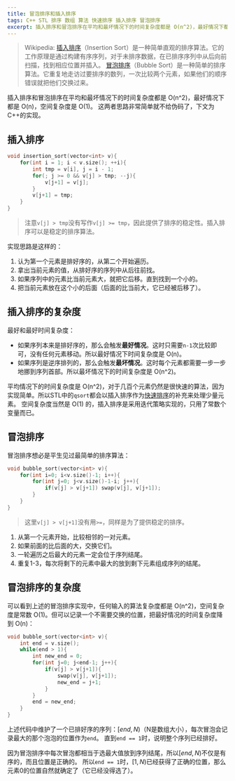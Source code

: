```yaml
---
title: 冒泡排序和插入排序
tags: C++ STL 排序 数组 算法 快速排序 插入排序 冒泡排序
excerpt: 插入排序和冒泡排序在平均和最坏情况下的时间复杂度都是 O(n^2)，最好情况下都是 O(n)，空间复杂度是 O(1)。
---
```


> Wikipedia: [插入排序][insertion]（Insertion Sort）是一种简单直观的排序算法。它的工作原理是通过构建有序序列，对于未排序数据，在已排序序列中从后向前扫描，找到相应位置并插入。
> [冒泡排序][bubble]（Bubble Sort）是一种简单的排序算法。它重复地走访过要排序的数列，一次比较两个元素，如果他们的顺序错误就把他们交换过来。

插入排序和冒泡排序在平均和最坏情况下的时间复杂度都是 O(n^2)，最好情况下都是 O(n)，空间复杂度是 O(1)。
这两者思路非常简单就不给伪码了，下文为C++的实现。

<!--more-->

## 插入排序

```cpp
void insertion_sort(vector<int> v){
    for(int i = 1; i < v.size(); ++i){
        int tmp = v[i], j = i - 1;
        for(; j >= 0 && v[j] > tmp; --j){
            v[j+1] = v[j];
        }
        v[j+1] = tmp;
    }
}
```

> 注意`v[j] > tmp`没有写作`v[j] >= tmp`，因此提供了排序的稳定性。插入排序可以是稳定的排序算法。

实现思路是这样的：

1. 认为第一个元素是排好序的，从第二个开始遍历。
2. 拿出当前元素的值，从排好序的序列中从后往前找。
3. 如果序列中的元素比当前元素大，就把它后移。直到找到一个小的。
4. 把当前元素放在这个小的后面（后面的比当前大，它已经被后移了）。

## 插入排序的复杂度

最好和最好时间复杂度：

* 如果序列本来是排好序的，那么会触发**最好情况**。这时只需要`n-1`次比较即可，没有任何元素移动。所以最好情况下时间复杂度是 O(n)。
* 如果序列是逆序排列的，那么会触发**最坏情况**。这时每个元素都需要一步一步地挪到序列首部。所以最坏情况下的时间复杂度是 O(n^2)。

平均情况下的时间复杂度是 O(n^2)，对于几百个元素仍然是很快速的算法，因为实现简单。所以STL中的`qsort`都会以插入排序作为[快速排序][my-qsort]的补充来处理少量元素。
空间复杂度当然是 O(1) 的，插入排序是采用迭代策略实现的，只用了常数个变量而已。

## 冒泡排序

冒泡排序想必是平生见过最简单的排序算法：

```cpp
void bubble_sort(vector<int> v){
    for(int i=0; i<v.size()-1; i++){
        for(int j=0; j<v.size()-1-i; j++){
            if(v[j] > v[j+1]) swap(v[j], v[j+1]);
        }
    }
}
```

> 这里`v[j] > v[j+1]`没有用`>=`，同样是为了提供稳定的排序。

1. 从第一个元素开始，比较相邻的一对元素。
2. 如果前面的比后面的大，交换它们。
3. 一轮遍历之后最大的元素一定会位于序列结尾。
4. 重复1-3，每次将剩下的元素中最大的放到剩下元素组成序列的结尾。

## 冒泡排序的复杂度

可以看到上述的冒泡排序实现中，任何输入的算法复杂度都是 O(n^2)，空间复杂度是常数 O(1)。但可以记录一个不需要交换的位置，把最好情况的时间复杂度降到 O(n)：

```cpp
void bubble_sort(vector<int> v){
    int end = v.size();
    while(end > 1){
        int new_end = 0;
        for(int j=0; j<end-1; j++){
            if(v[j] > v[j+1]){
                swap(v[j], v[j+1]);
                new_end = j+1;
            } 
        }
        end = new_end;
    }
}
```

上述代码中维护了一个已排好序的序列：$[end, N)$（N是数组大小），每次冒泡会记录最大的那个泡泡的位置作为`end`。
直到`end == 1`时，说明整个序列已经排好。

因为冒泡排序中每次冒泡都相当于选最大值放到序列结尾，所以$[end, N)$不仅是有序的，而且位置是正确的。
所以`end == 1`时，$[1, N)$已经获得了正确的位置，那么元素0的位置自然就确定了（它已经没得选了）。

[bubble]: https://zh.wikipedia.org/wiki/%E5%86%92%E6%B3%A1%E6%8E%92%E5%BA%8F
[insertion]: https://zh.wikipedia.org/wiki/%E6%8F%92%E5%85%A5%E6%8E%92%E5%BA%8F
[qsort]: https://zh.wikipedia.org/wiki/%E5%BF%AB%E9%80%9F%E6%8E%92%E5%BA%8F
[my-qsort]: /2015/09/27/quick-sort.html
[intro2algo]: /2015/11/16/algo-sorting.html
